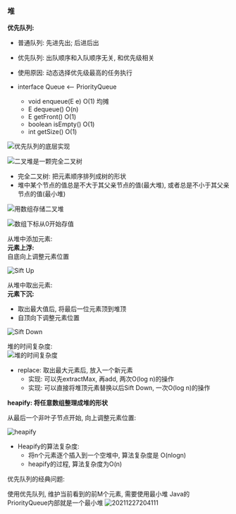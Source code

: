 ### 堆

**优先队列:**  

- 普通队列: 先进先出; 后进后出
- 优先队列: 出队顺序和入队顺序无关, 和优先级相关
- 使用原因: 动态选择优先级最高的任务执行

- interface Queue<E>  <--  PriorityQueue<E>
    - void enqueue(E e)  O(1) 均摊
    - E dequeue()  O(n)
    - E getFront()  O(1)
    - boolean isEmpty()  O(1)
    - int getSize()  O(1)

![优先队列的底层实现](https://study-note-huang.oss-cn-beijing.aliyuncs.com/img/20211225003510.png)  

![二叉堆是一颗完全二叉树](https://study-note-huang.oss-cn-beijing.aliyuncs.com/img/20211225003726.png)  

- 完全二叉树: 把元素顺序排列成树的形状
- 堆中某个节点的值总是不大于其父亲节点的值(最大堆), 或者总是不小于其父亲节点的值(最小堆)

![用数组存储二叉堆](https://study-note-huang.oss-cn-beijing.aliyuncs.com/img/20211225004050.png)  

![数组下标从0开始存值](https://study-note-huang.oss-cn-beijing.aliyuncs.com/img/20211225004257.png)


从堆中添加元素:  
**元素上浮:**  
自底向上调整元素位置  

![Sift Up](https://study-note-huang.oss-cn-beijing.aliyuncs.com/img/20211225173623.png)  


从堆中取出元素:  
**元素下沉:**  
- 取出最大值后, 将最后一位元素顶到堆顶
- 自顶向下调整元素位置

![Sift Down](https://study-note-huang.oss-cn-beijing.aliyuncs.com/img/20211226173958.png)  


堆的时间复杂度:  
![堆的时间复杂度](https://study-note-huang.oss-cn-beijing.aliyuncs.com/img/20211226182036.png)  


- replace: 取出最大元素后, 放入一个新元素
    - 实现: 可以先extractMax, 再add, 两次O(log n)的操作
    - 实现: 可以直接将堆顶元素替换以后Sift Down, 一次O(log n)的操作

**heapify: 将任意数组整理成堆的形状**  

从最后一个非叶子节点开始, 向上调整元素位置:  

![heapify](https://study-note-huang.oss-cn-beijing.aliyuncs.com/img/20211227200840.png)


- Heapify的算法复杂度:
    - 将n个元素逐个插入到一个空堆中, 算法复杂度是 O(nlogn)
    - heapify的过程, 算法复杂度为O(n)

优先队列的经典问题:  

使用优先队列, 维护当前看到的前M个元素, 需要使用最小堆
Java的PriorityQueue内部就是一个最小堆
![20211227204111](https://study-note-huang.oss-cn-beijing.aliyuncs.com/img/20211227204111.png)